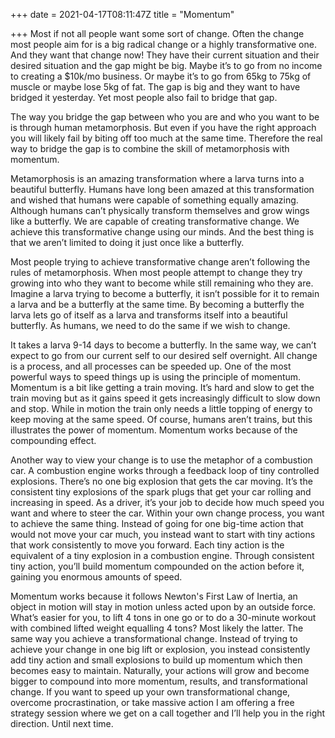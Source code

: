 +++
date = 2021-04-17T08:11:47Z
title = "Momentum"

+++
Most if not all people want some sort of change. Often the change most people aim for is a big radical change or a highly transformative one. And they want that change now! They have their current situation and their desired situation and the gap might be big. Maybe it’s to go from no income to creating a $10k/mo business. Or maybe it’s to go from 65kg to 75kg of muscle or maybe lose 5kg of fat. The gap is big and they want to have bridged it yesterday. Yet most people also fail to bridge that gap.

The way you bridge the gap between who you are and who you want to be is through human metamorphosis. But even if you have the right approach you will likely fail by biting off too much at the same time. Therefore the real way to bridge the gap is to combine the skill of metamorphosis with momentum.

Metamorphosis is an amazing transformation where a larva turns into a beautiful butterfly. Humans have long been amazed at this transformation and wished that humans were capable of something equally amazing. Although humans can’t physically transform themselves and grow wings like a butterfly. We are capable of creating transformative change. We achieve this transformative change using our minds. And the best thing is that we aren’t limited to doing it just once like a butterfly.

Most people trying to achieve transformative change aren’t following the rules of metamorphosis. When most people attempt to change they try growing into who they want to become while still remaining who they are. Imagine a larva trying to become a butterfly, it isn’t possible for it to remain a larva and be a butterfly at the same time. By becoming a butterfly the larva lets go of itself as a larva and transforms itself into a beautiful butterfly. As humans, we need to do the same if we wish to change.

It takes a larva 9-14 days to become a butterfly. In the same way, we can’t expect to go from our current self to our desired self overnight. All change is a process, and all processes can be speeded up. One of the most powerful ways to speed things up is using the principle of momentum. Momentum is a bit like getting a train moving. It’s hard and slow to get the train moving but as it gains speed it gets increasingly difficult to slow down and stop. While in motion the train only needs a little topping of energy to keep moving at the same speed. Of course, humans aren’t trains, but this illustrates the power of momentum. Momentum works because of the compounding effect.

Another way to view your change is to use the metaphor of a combustion car. A combustion engine works through a feedback loop of tiny controlled explosions. There’s no one big explosion that gets the car moving. It’s the consistent tiny explosions of the spark plugs that get your car rolling and increasing in speed. As a driver, it’s your job to decide how much speed you want and where to steer the car. Within your own change process, you want to achieve the same thing. Instead of going for one big-time action that would not move your car much, you instead want to start with tiny actions that work consistently to move you forward. Each tiny action is the equivalent of a tiny explosion in a combustion engine. Through consistent tiny action, you’ll build momentum compounded on the action before it, gaining you enormous amounts of speed.

Momentum works because it follows Newton's First Law of Inertia, an object in motion will stay in motion unless acted upon by an outside force. What’s easier for you, to lift 4 tons in one go or to do a 30-minute workout with combined lifted weight equalling 4 tons? Most likely the latter. The same way you achieve a transformational change. Instead of trying to achieve your change in one big lift or explosion, you instead consistently add tiny action and small explosions to build up momentum which then becomes easy to maintain. Naturally, your actions will grow and become bigger to compound into more momentum, results, and transformational change. If you want to speed up your own transformational change, overcome procrastination, or take massive action I am offering a free strategy session where we get on a call together and I’ll help you in the right direction. Until next time.